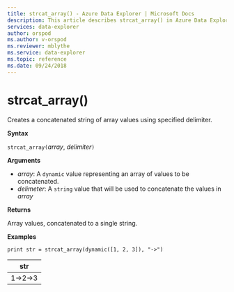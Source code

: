 ```yaml
---
title: strcat_array() - Azure Data Explorer | Microsoft Docs
description: This article describes strcat_array() in Azure Data Explorer.
services: data-explorer
author: orspod
ms.author: v-orspod
ms.reviewer: mblythe
ms.service: data-explorer
ms.topic: reference
ms.date: 09/24/2018
---
```

# strcat_array()

Creates a concatenated string of array values using specified delimiter.
    
**Syntax**

`strcat_array(`*array*, *delimiter*`)`

**Arguments**

* *array*: A `dynamic` value representing an array of values to be concatenated.
* *delimeter*: A `string` value that will be used to concatenate the values in *array*

**Returns**

Array values, concatenated to a single string.

**Examples**
  
```kusto
print str = strcat_array(dynamic([1, 2, 3]), "->")
```

|str|
|---|
|1->2->3|